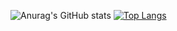 <!---
krikrak/krikrak is a ✨ special ✨ repository because its `README.md` (this file) appears on your GitHub profile.
You can click the Preview link to take a look at your changes.
--->

<div align="">

![Anurag's GitHub stats](https://github-readme-stats.vercel.app/api?username=krikrak&show_icons=true&theme=transparent&hide_border=true)
[![Top Langs](https://github-readme-stats.vercel.app/api/top-langs/?username=krikrak&layout=compact&theme=transparent&hide_border=true)](https://github.com/anuraghazra/github-readme-stats)

</div>
